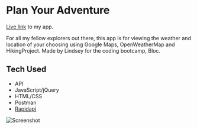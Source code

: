 # Plan Your Adventure
[Live link](https://codelikeagirl29.github.io/adventure-planner/) to my app.

For all my fellow explorers out there, this app is for viewing the weather and location of your choosing using Google Maps, OpenWeatherMap and HikingProject. Made by Lindsey for the coding bootcamp, Bloc.

## Tech Used
- API
- JavaScript/jQuery
- HTML/CSS
- Postman
- [Rapidapi](https://rapidapi.com/marketplace)

![Screenshot](https://github.com/CodeLikeAGirl29/adventure-planner/blob/720e041df905db3bce407fd4bbfbc5cf2811c222/adventure-api.jpg)
